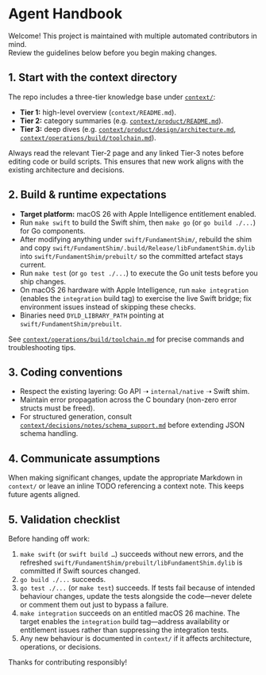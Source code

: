 # Agent Handbook

Welcome! This project is maintained with multiple automated contributors in mind.  
Review the guidelines below before you begin making changes.

## 1. Start with the context directory

The repo includes a three-tier knowledge base under [`context/`](context/README.md):

- **Tier 1:** high-level overview (`context/README.md`).  
- **Tier 2:** category summaries (e.g. [`context/product/README.md`](context/product/README.md)).  
- **Tier 3:** deep dives (e.g. [`context/product/design/architecture.md`](context/product/design/architecture.md), [`context/operations/build/toolchain.md`](context/operations/build/toolchain.md)).

Always read the relevant Tier‑2 page and any linked Tier‑3 notes before editing code or build scripts. This ensures that new work aligns with the existing architecture and decisions.

## 2. Build & runtime expectations

- **Target platform:** macOS 26 with Apple Intelligence entitlement enabled.  
- Run `make swift` to build the Swift shim, then `make go` (or `go build ./...`) for Go components.  
- After modifying anything under `swift/FundamentShim/`, rebuild the shim and copy `swift/FundamentShim/.build/Release/libFundamentShim.dylib` into `swift/FundamentShim/prebuilt/` so the committed artefact stays current.  
- Run `make test` (or `go test ./...`) to execute the Go unit tests before you ship changes.  
- On macOS 26 hardware with Apple Intelligence, run `make integration` (enables the `integration` build tag) to exercise the live Swift bridge; fix environment issues instead of skipping these checks.  
- Binaries need `DYLD_LIBRARY_PATH` pointing at `swift/FundamentShim/prebuilt`.

See [`context/operations/build/toolchain.md`](context/operations/build/toolchain.md) for precise commands and troubleshooting tips.

## 3. Coding conventions

- Respect the existing layering: Go API ➝ `internal/native` ➝ Swift shim.  
- Maintain error propagation across the C boundary (non-zero error structs must be freed).  
- For structured generation, consult [`context/decisions/notes/schema_support.md`](context/decisions/notes/schema_support.md) before extending JSON schema handling.

## 4. Communicate assumptions

When making significant changes, update the appropriate Markdown in `context/` or leave an inline TODO referencing a context note. This keeps future agents aligned.

## 5. Validation checklist

Before handing off work:

1. `make swift` (or `swift build …`) succeeds without new errors, and the refreshed `swift/FundamentShim/prebuilt/libFundamentShim.dylib` is committed if Swift sources changed.  
2. `go build ./...` succeeds.  
3. `go test ./...` (or `make test`) succeeds. If tests fail because of intended behaviour changes, update the tests alongside the code—never delete or comment them out just to bypass a failure.  
4. `make integration` succeeds on an entitled macOS 26 machine. The target enables the `integration` build tag—address availability or entitlement issues rather than suppressing the integration tests.  
5. Any new behaviour is documented in `context/` if it affects architecture, operations, or decisions.

Thanks for contributing responsibly!
